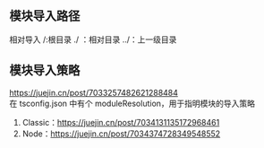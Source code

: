 ## 模块导入路径

相对导入 /:根目录 ./ ：相对目录 ../：上一级目录

## 模块导入策略

https://juejin.cn/post/7033257482621288484  
在 tsconfig.json 中有个 moduleResolution，用于指明模块的导入策略

1.  Classic：https://juejin.cn/post/7034131135172968461
2.  Node：https://juejin.cn/post/7034374728349548552
